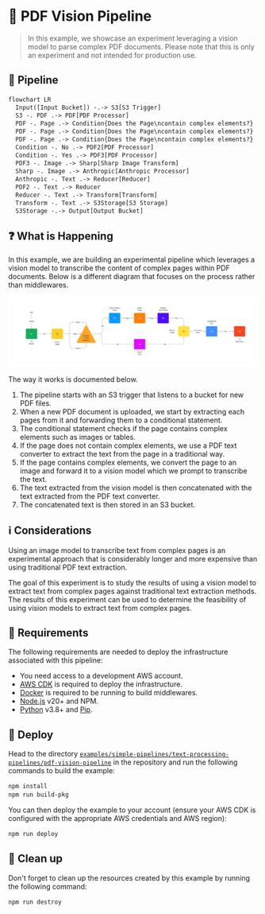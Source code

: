 # 👀 PDF Vision Pipeline

> In this example, we showcase an experiment leveraging a vision model to parse complex PDF documents. Please note that this is only an experiment and not intended for production use.

## :dna: Pipeline

```mermaid
flowchart LR
  Input([Input Bucket]) -.-> S3[S3 Trigger]
  S3 -. PDF .-> PDF[PDF Processor]
  PDF -. Page .-> Condition{Does the Page\ncontain complex elements?}
  PDF -. Page .-> Condition{Does the Page\ncontain complex elements?}
  PDF -. Page .-> Condition{Does the Page\ncontain complex elements?}
  Condition -. No .-> PDF2[PDF Processor]
  Condition -. Yes .-> PDF3[PDF Processor]
  PDF3 -. Image .-> Sharp[Sharp Image Transform]
  Sharp -. Image .-> Anthropic[Anthropic Processor]
  Anthropic -. Text .-> Reducer[Reducer]
  PDF2 -. Text .-> Reducer
  Reducer -. Text .-> Transform[Transform]
  Transform -. Text .-> S3Storage[S3 Storage]
  S3Storage -.-> Output[Output Bucket]
```

## ❓ What is Happening

In this example, we are building an experimental pipeline which leverages a vision model to transcribe the content of complex pages within PDF documents. Below is a different diagram that focuses on the process rather than middlewares.

<p align="center">
  <img src="assets/diagram.png">
</p>

The way it works is documented below.

1. The pipeline starts with an S3 trigger that listens to a bucket for new PDF files.
2. When a new PDF document is uploaded, we start by extracting each pages from it and forwarding them to a conditional statement.
3. The conditional statement checks if the page contains complex elements such as images or tables.
4. If the page does not contain complex elements, we use a PDF text converter to extract the text from the page in a traditional way.
5. If the page contains complex elements, we convert the page to an image and forward it to a vision model which we prompt to transcribe the text.
6. The text extracted from the vision model is then concatenated with the text extracted from the PDF text converter.
7. The concatenated text is then stored in an S3 bucket.

## ℹ️ Considerations

Using an image model to transcribe text from complex pages is an experimental approach that is considerably longer and more expensive than using traditional PDF text extraction.

The goal of this experiment is to study the results of using a vision model to extract text from complex pages against traditional text extraction methods. The results of this experiment can be used to determine the feasibility of using vision models to extract text from complex pages.

## 📝 Requirements

The following requirements are needed to deploy the infrastructure associated with this pipeline:

- You need access to a development AWS account.
- [AWS CDK](https://docs.aws.amazon.com/cdk/latest/guide/getting_started.html#getting_started_install) is required to deploy the infrastructure.
- [Docker](https://docs.docker.com/get-docker/) is required to be running to build middlewares.
- [Node.js](https://nodejs.org/en/download/) v20+ and NPM.
- [Python](https://www.python.org/downloads/) v3.8+ and [Pip](https://pip.pypa.io/en/stable/installation/).

## 🚀 Deploy

Head to the directory [`examples/simple-pipelines/text-processing-pipelines/pdf-vision-pipeline`](/examples/simple-pipelines/text-processing-pipelines/pdf-vision-pipeline) in the repository and run the following commands to build the example:

```bash
npm install
npm run build-pkg
```

You can then deploy the example to your account (ensure your AWS CDK is configured with the appropriate AWS credentials and AWS region):

```bash
npm run deploy
```

## 🧹 Clean up

Don't forget to clean up the resources created by this example by running the following command:

```bash
npm run destroy
```

